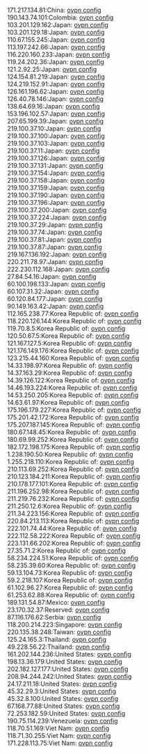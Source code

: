 171.217.134.81:China: [ovpn config](vpn/171_217_134_81.ovpn)  
190.143.74.101:Colombia: [ovpn config](vpn/190_143_74_101.ovpn)  
103.201.129.162:Japan: [ovpn config](vpn/103_201_129_162.ovpn)  
103.201.129.18:Japan: [ovpn config](vpn/103_201_129_18.ovpn)  
110.67.155.245:Japan: [ovpn config](vpn/110_67_155_245.ovpn)  
113.197.242.66:Japan: [ovpn config](vpn/113_197_242_66.ovpn)  
116.220.160.233:Japan: [ovpn config](vpn/116_220_160_233.ovpn)  
119.24.202.36:Japan: [ovpn config](vpn/119_24_202_36.ovpn)  
121.2.92.25:Japan: [ovpn config](vpn/121_2_92_25.ovpn)  
124.154.81.219:Japan: [ovpn config](vpn/124_154_81_219.ovpn)  
124.219.152.91:Japan: [ovpn config](vpn/124_219_152_91.ovpn)  
126.161.196.62:Japan: [ovpn config](vpn/126_161_196_62.ovpn)  
126.40.78.146:Japan: [ovpn config](vpn/126_40_78_146.ovpn)  
138.64.69.16:Japan: [ovpn config](vpn/138_64_69_16.ovpn)  
153.196.102.57:Japan: [ovpn config](vpn/153_196_102_57.ovpn)  
207.65.199.39:Japan: [ovpn config](vpn/207_65_199_39.ovpn)  
219.100.37.10:Japan: [ovpn config](vpn/219_100_37_10.ovpn)  
219.100.37.100:Japan: [ovpn config](vpn/219_100_37_100.ovpn)  
219.100.37.103:Japan: [ovpn config](vpn/219_100_37_103.ovpn)  
219.100.37.11:Japan: [ovpn config](vpn/219_100_37_11.ovpn)  
219.100.37.126:Japan: [ovpn config](vpn/219_100_37_126.ovpn)  
219.100.37.131:Japan: [ovpn config](vpn/219_100_37_131.ovpn)  
219.100.37.154:Japan: [ovpn config](vpn/219_100_37_154.ovpn)  
219.100.37.158:Japan: [ovpn config](vpn/219_100_37_158.ovpn)  
219.100.37.159:Japan: [ovpn config](vpn/219_100_37_159.ovpn)  
219.100.37.190:Japan: [ovpn config](vpn/219_100_37_190.ovpn)  
219.100.37.196:Japan: [ovpn config](vpn/219_100_37_196.ovpn)  
219.100.37.200:Japan: [ovpn config](vpn/219_100_37_200.ovpn)  
219.100.37.224:Japan: [ovpn config](vpn/219_100_37_224.ovpn)  
219.100.37.29:Japan: [ovpn config](vpn/219_100_37_29.ovpn)  
219.100.37.74:Japan: [ovpn config](vpn/219_100_37_74.ovpn)  
219.100.37.81:Japan: [ovpn config](vpn/219_100_37_81.ovpn)  
219.100.37.87:Japan: [ovpn config](vpn/219_100_37_87.ovpn)  
219.167.136.192:Japan: [ovpn config](vpn/219_167_136_192.ovpn)  
220.211.78.97:Japan: [ovpn config](vpn/220_211_78_97.ovpn)  
222.230.112.168:Japan: [ovpn config](vpn/222_230_112_168.ovpn)  
27.84.54.16:Japan: [ovpn config](vpn/27_84_54_16.ovpn)  
60.100.198.133:Japan: [ovpn config](vpn/60_100_198_133.ovpn)  
60.107.31.32:Japan: [ovpn config](vpn/60_107_31_32.ovpn)  
60.120.84.177:Japan: [ovpn config](vpn/60_120_84_177.ovpn)  
90.149.163.42:Japan: [ovpn config](vpn/90_149_163_42.ovpn)  
112.165.238.77:Korea Republic of: [ovpn config](vpn/112_165_238_77.ovpn)  
118.220.126.144:Korea Republic of: [ovpn config](vpn/118_220_126_144.ovpn)  
119.70.8.5:Korea Republic of: [ovpn config](vpn/119_70_8_5.ovpn)  
120.50.67.5:Korea Republic of: [ovpn config](vpn/120_50_67_5.ovpn)  
121.167.127.5:Korea Republic of: [ovpn config](vpn/121_167_127_5.ovpn)  
121.176.149.176:Korea Republic of: [ovpn config](vpn/121_176_149_176.ovpn)  
123.215.44.160:Korea Republic of: [ovpn config](vpn/123_215_44_160.ovpn)  
14.33.198.97:Korea Republic of: [ovpn config](vpn/14_33_198_97.ovpn)  
14.37.163.29:Korea Republic of: [ovpn config](vpn/14_37_163_29.ovpn)  
14.39.126.122:Korea Republic of: [ovpn config](vpn/14_39_126_122.ovpn)  
14.46.193.224:Korea Republic of: [ovpn config](vpn/14_46_193_224.ovpn)  
14.53.250.205:Korea Republic of: [ovpn config](vpn/14_53_250_205.ovpn)  
14.63.61.97:Korea Republic of: [ovpn config](vpn/14_63_61_97.ovpn)  
175.196.179.227:Korea Republic of: [ovpn config](vpn/175_196_179_227.ovpn)  
175.201.42.172:Korea Republic of: [ovpn config](vpn/175_201_42_172.ovpn)  
175.207.187.145:Korea Republic of: [ovpn config](vpn/175_207_187_145.ovpn)  
180.67.148.45:Korea Republic of: [ovpn config](vpn/180_67_148_45.ovpn)  
180.69.99.252:Korea Republic of: [ovpn config](vpn/180_69_99_252.ovpn)  
182.172.198.175:Korea Republic of: [ovpn config](vpn/182_172_198_175.ovpn)  
1.238.190.50:Korea Republic of: [ovpn config](vpn/1_238_190_50.ovpn)  
1.255.218.110:Korea Republic of: [ovpn config](vpn/1_255_218_110.ovpn)  
210.113.69.252:Korea Republic of: [ovpn config](vpn/210_113_69_252.ovpn)  
210.123.184.211:Korea Republic of: [ovpn config](vpn/210_123_184_211.ovpn)  
210.178.177.101:Korea Republic of: [ovpn config](vpn/210_178_177_101.ovpn)  
211.196.252.98:Korea Republic of: [ovpn config](vpn/211_196_252_98.ovpn)  
211.219.76.232:Korea Republic of: [ovpn config](vpn/211_219_76_232.ovpn)  
211.250.12.6:Korea Republic of: [ovpn config](vpn/211_250_12_6.ovpn)  
211.34.223.156:Korea Republic of: [ovpn config](vpn/211_34_223_156.ovpn)  
220.84.213.113:Korea Republic of: [ovpn config](vpn/220_84_213_113.ovpn)  
222.101.74.44:Korea Republic of: [ovpn config](vpn/222_101_74_44.ovpn)  
222.112.58.222:Korea Republic of: [ovpn config](vpn/222_112_58_222.ovpn)  
223.131.66.202:Korea Republic of: [ovpn config](vpn/223_131_66_202.ovpn)  
27.35.71.2:Korea Republic of: [ovpn config](vpn/27_35_71_2.ovpn)  
58.234.224.51:Korea Republic of: [ovpn config](vpn/58_234_224_51.ovpn)  
58.235.39.60:Korea Republic of: [ovpn config](vpn/58_235_39_60.ovpn)  
59.13.104.73:Korea Republic of: [ovpn config](vpn/59_13_104_73.ovpn)  
59.2.218.107:Korea Republic of: [ovpn config](vpn/59_2_218_107.ovpn)  
61.102.96.27:Korea Republic of: [ovpn config](vpn/61_102_96_27.ovpn)  
61.253.62.88:Korea Republic of: [ovpn config](vpn/61_253_62_88.ovpn)  
189.131.54.87:Mexico: [ovpn config](vpn/189_131_54_87.ovpn)  
23.170.32.37:Reserved: [ovpn config](vpn/23_170_32_37.ovpn)  
87.116.176.62:Serbia: [ovpn config](vpn/87_116_176_62.ovpn)  
118.200.214.223:Singapore: [ovpn config](vpn/118_200_214_223.ovpn)  
220.135.38.248:Taiwan: [ovpn config](vpn/220_135_38_248.ovpn)  
125.24.165.3:Thailand: [ovpn config](vpn/125_24_165_3.ovpn)  
49.228.56.22:Thailand: [ovpn config](vpn/49_228_56_22.ovpn)  
161.202.144.236:United States: [ovpn config](vpn/161_202_144_236.ovpn)  
198.13.36.179:United States: [ovpn config](vpn/198_13_36_179.ovpn)  
202.182.127.177:United States: [ovpn config](vpn/202_182_127_177.ovpn)  
208.94.244.242:United States: [ovpn config](vpn/208_94_244_242.ovpn)  
24.17.211.18:United States: [ovpn config](vpn/24_17_211_18.ovpn)  
45.32.29.3:United States: [ovpn config](vpn/45_32_29_3.ovpn)  
45.32.8.100:United States: [ovpn config](vpn/45_32_8_100.ovpn)  
67.168.77.88:United States: [ovpn config](vpn/67_168_77_88.ovpn)  
72.253.182.59:United States: [ovpn config](vpn/72_253_182_59.ovpn)  
190.75.114.239:Venezuela: [ovpn config](vpn/190_75_114_239.ovpn)  
118.70.51.169:Viet Nam: [ovpn config](vpn/118_70_51_169.ovpn)  
118.71.30.255:Viet Nam: [ovpn config](vpn/118_71_30_255.ovpn)  
171.228.113.75:Viet Nam: [ovpn config](vpn/171_228_113_75.ovpn)  
